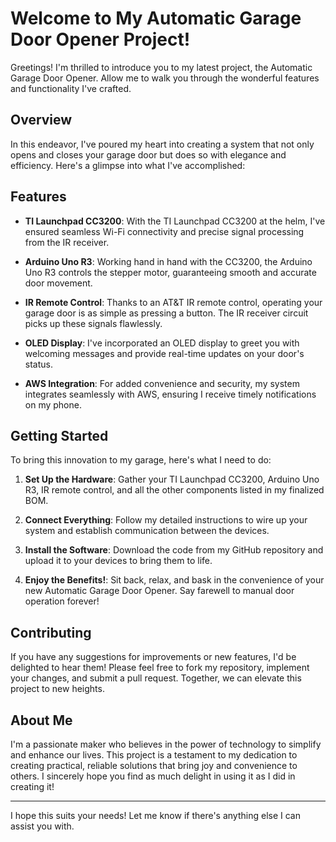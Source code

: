 # Welcome to My Automatic Garage Door Opener Project!

Greetings! I'm thrilled to introduce you to my latest project, the Automatic Garage Door Opener. Allow me to walk you through the wonderful features and functionality I've crafted.

## Overview

In this endeavor, I've poured my heart into creating a system that not only opens and closes your garage door but does so with elegance and efficiency. Here's a glimpse into what I've accomplished:

## Features

- **TI Launchpad CC3200**: With the TI Launchpad CC3200 at the helm, I've ensured seamless Wi-Fi connectivity and precise signal processing from the IR receiver.

- **Arduino Uno R3**: Working hand in hand with the CC3200, the Arduino Uno R3 controls the stepper motor, guaranteeing smooth and accurate door movement.

- **IR Remote Control**: Thanks to an AT&T IR remote control, operating your garage door is as simple as pressing a button. The IR receiver circuit picks up these signals flawlessly.

- **OLED Display**: I've incorporated an OLED display to greet you with welcoming messages and provide real-time updates on your door's status.

- **AWS Integration**: For added convenience and security, my system integrates seamlessly with AWS, ensuring I receive timely notifications on my phone.

## Getting Started

To bring this innovation to my garage, here's what I need to do:

1. **Set Up the Hardware**: Gather your TI Launchpad CC3200, Arduino Uno R3, IR remote control, and all the other components listed in my finalized BOM.

2. **Connect Everything**: Follow my detailed instructions to wire up your system and establish communication between the devices.

3. **Install the Software**: Download the code from my GitHub repository and upload it to your devices to bring them to life.

4. **Enjoy the Benefits!**: Sit back, relax, and bask in the convenience of your new Automatic Garage Door Opener. Say farewell to manual door operation forever!

## Contributing

If you have any suggestions for improvements or new features, I'd be delighted to hear them! Please feel free to fork my repository, implement your changes, and submit a pull request. Together, we can elevate this project to new heights.

## About Me

I'm a passionate maker who believes in the power of technology to simplify and enhance our lives. This project is a testament to my dedication to creating practical, reliable solutions that bring joy and convenience to others. I sincerely hope you find as much delight in using it as I did in creating it!

---

I hope this suits your needs! Let me know if there's anything else I can assist you with.
